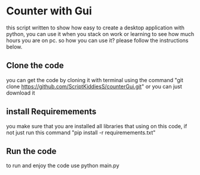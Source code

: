 # Counter with Gui
this script written to show how easy to create a desktop application with python, you can use it when you stack on work or learning to see how much hours you are on pc.
so how you can use it?
please follow the instructions below.
## Clone the code 
you can get the code by cloning it with terminal using the command "git clone https://github.com/ScriptKiddiesS/counterGui.git" or you can just download it 
## install Requiremements 
you make sure that you are installed all libraries that using on this code, if not just run this command "pip install -r requiremements.txt"
## Run the code 
to run and enjoy the code use python main.py 
